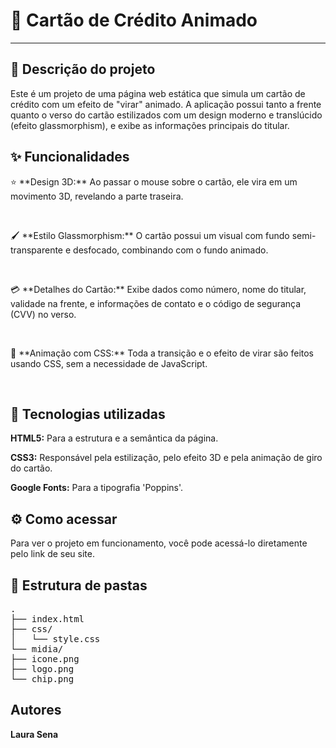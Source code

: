 <h1>🎨 Cartão de Crédito Animado</h1>
<hr>

<h2>📝 Descrição do projeto</h2>
<p>Este é um projeto de uma página web estática que simula um cartão de crédito com um efeito de "virar" animado. A aplicação possui tanto a frente quanto o verso do cartão estilizados com um design moderno e translúcido (efeito glassmorphism), e exibe as informações principais do titular.</p>

<h2>✨ Funcionalidades</h2>
<p>⭐ **Design 3D:** Ao passar o mouse sobre o cartão, ele vira em um movimento 3D, revelando a parte traseira.</p>
<br>
<p>🖌️ **Estilo Glassmorphism:** O cartão possui um visual com fundo semi-transparente e desfocado, combinando com o fundo animado.</p>
<br>
<p>💳 **Detalhes do Cartão:** Exibe dados como número, nome do titular, validade na frente, e informações de contato e o código de segurança (CVV) no verso.</p>
<br>
<p>🚀 **Animação com CSS:** Toda a transição e o efeito de virar são feitos usando CSS, sem a necessidade de JavaScript.</p>
<br>

<h2>🚀 Tecnologias utilizadas</h2>
<p><strong>HTML5:</strong> Para a estrutura e a semântica da página.</p>
<p><strong>CSS3:</strong> Responsável pela estilização, pelo efeito 3D e pela animação de giro do cartão.</p>
<p><strong>Google Fonts:</strong> Para a tipografia 'Poppins'.</p>

<h2>⚙️ Como acessar</h2>
    <p>Para ver o projeto em funcionamento, você pode acessá-lo diretamente pelo link de seu site.</p>

<h2>📁 Estrutura de pastas</h2>
<pre>
.
├── index.html
├── css/
│   └── style.css
└── midia/
├── icone.png
├── logo.png
└── chip.png
</pre>

<h2>Autores</h2>
<p><strong>Laura Sena</strong></p>
